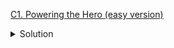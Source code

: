 [C1. Powering the Hero (easy version)](https://codeforces.com/contest/1800/problem/C1)

<details><summary>Solution</summary>

![](../../../assets/1800C1.png)

</details>
